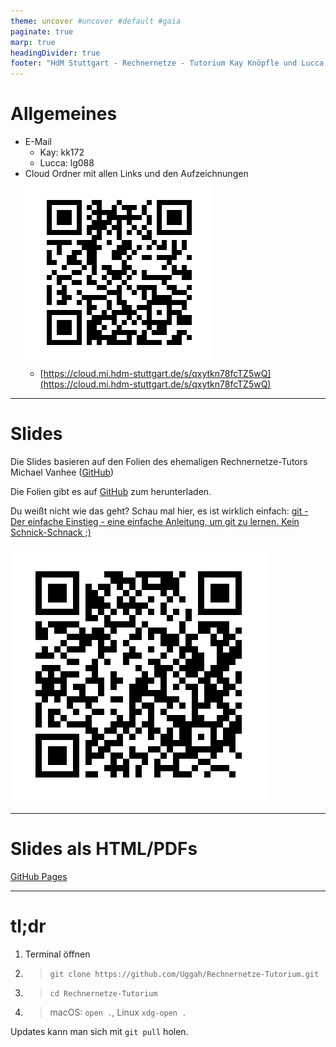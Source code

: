 ```yaml
---
theme: uncover #uncover #default #gaia
paginate: true
marp: true
headingDivider: true
footer: "HdM Stuttgart - Rechnernetze - Tutorium Kay Knöpfle und Lucca Greschner"
---
```


# Allgemeines

- E-Mail
  - Kay: kk172
  - Lucca: lg088
- Cloud Ordner mit allen Links und den Aufzeichnungen
  ![bg right](https://github.com/Uggah/Rechnernetze-Tutorium/raw/master/marp/images/00_qrcode.png)
  - [https://cloud.mi.hdm-stuttgart.de/s/qxytkn78fcTZ5wQ](https://cloud.mi.hdm-stuttgart.de/s/qxytkn78fcTZ5wQ)

---

<!--footer: "" -->

# Slides

Die Slides basieren auf den Folien des ehemaligen Rechnernetze-Tutors Michael Vanhee ([GitHub](https://github.com/blauwiggle/Rechnernetze-1-Tutorium))

Die Folien gibt es auf [GitHub](https://github.com/Uggah/Rechnernetze-Tutorium) zum herunterladen. 

Du weißt nicht wie das geht? Schau mal hier, es ist wirklich einfach: [git - Der einfache Einstieg - eine einfache Anleitung, um git zu lernen. Kein Schnick-Schnack ;)](https://rogerdudler.github.io/git-guide/index.de.html)

![bg right](https://github.com/Uggah/Rechnernetze-Tutorium/raw/master/marp/images/00_qrcode_folien.png)

---

# Slides als HTML/PDFs

[GitHub Pages](https://uggah.github.io/Rechnernetze-Tutorium/)

---

# tl;dr

1. Terminal öffnen
2. > `git clone https://github.com/Uggah/Rechnernetze-Tutorium.git`
3. > `cd Rechnernetze-Tutorium`
4. > macOS: `open .`, Linux `xdg-open .`

Updates kann man sich mit `git pull` holen.
